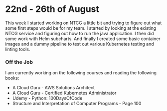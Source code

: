 # 22nd - 26th of August

This week I started working on NTCG a little bit and trying to figure out what some first steps would be for my team. I started by looking at the existing NTCG service and figuring out how to run the java application. I then did some work with Helm subcharts. And finally I created some basic container images and a dummy pipeline to test out various Kubernetes testing and linting tools.

### Off the Job

I am currently working on the following courses and reading the following books:

- A Cloud Guru - AWS Solutions Architect
- A Cloud Guru - Certified Kubernetes Administrator
- Udemy        - Python: 100DaysOfCode
- Structure and Interpretation of Computer Programs - Page 100

